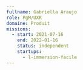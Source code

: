 ```yaml
---
fullname: Gabriella Araujo
role: PgM/UXR
domaine: Produit
missions:
  - start: 2021-07-16
    end: 2022-01-16
    status: independent
    startups:
      - l-immersion-facile
---
```

